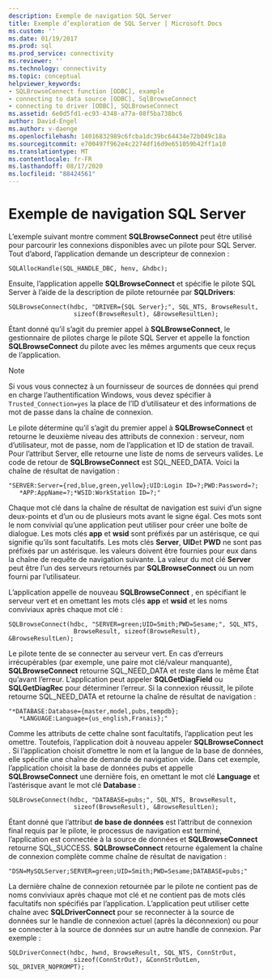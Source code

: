 ```yaml
---
description: Exemple de navigation SQL Server
title: Exemple d’exploration de SQL Server | Microsoft Docs
ms.custom: ''
ms.date: 01/19/2017
ms.prod: sql
ms.prod_service: connectivity
ms.reviewer: ''
ms.technology: connectivity
ms.topic: conceptual
helpviewer_keywords:
- SQLBrowseConnect function [ODBC], example
- connecting to data source [ODBC], SqlBrowseConnect
- connecting to driver [ODBC], SQLBrowseConnect
ms.assetid: 6e0d5fd1-ec93-4348-a77a-08f5ba738bc6
author: David-Engel
ms.author: v-daenge
ms.openlocfilehash: 14016832989c6fcba1dc39bc64434e72b049c18a
ms.sourcegitcommit: e700497f962e4c2274df16d9e651059b42ff1a10
ms.translationtype: MT
ms.contentlocale: fr-FR
ms.lasthandoff: 08/17/2020
ms.locfileid: "88424561"
---
```

# <a name="sql-server-browsing-example"></a>Exemple de navigation SQL Server
L’exemple suivant montre comment **SQLBrowseConnect** peut être utilisé pour parcourir les connexions disponibles avec un pilote pour SQL Server. Tout d’abord, l’application demande un descripteur de connexion :  
  
```  
SQLAllocHandle(SQL_HANDLE_DBC, henv, &hdbc);  
```  
  
 Ensuite, l’application appelle **SQLBrowseConnect** et spécifie le pilote SQL Server à l’aide de la description de pilote retournée par **SQLDrivers**:  
  
```  
SQLBrowseConnect(hdbc, "DRIVER={SQL Server};", SQL_NTS, BrowseResult,  
                  sizeof(BrowseResult), &BrowseResultLen);  
```  
  
 Étant donné qu’il s’agit du premier appel à **SQLBrowseConnect**, le gestionnaire de pilotes charge le pilote SQL Server et appelle la fonction **SQLBrowseConnect** du pilote avec les mêmes arguments que ceux reçus de l’application.  
  
> [!NOTE]  
>  Si vous vous connectez à un fournisseur de sources de données qui prend en charge l’authentification Windows, vous devez spécifier à `Trusted_Connection=yes` la place de l’ID d’utilisateur et des informations de mot de passe dans la chaîne de connexion.  
  
 Le pilote détermine qu’il s’agit du premier appel à **SQLBrowseConnect** et retourne le deuxième niveau des attributs de connexion : serveur, nom d’utilisateur, mot de passe, nom de l’application et ID de station de travail. Pour l’attribut Server, elle retourne une liste de noms de serveurs valides. Le code de retour de **SQLBrowseConnect** est SQL_NEED_DATA. Voici la chaîne de résultat de navigation :  
  
```  
"SERVER:Server={red,blue,green,yellow};UID:Login ID=?;PWD:Password=?;  
   *APP:AppName=?;*WSID:WorkStation ID=?;"  
```  
  
 Chaque mot clé dans la chaîne de résultat de navigation est suivi d’un signe deux-points et d’un ou de plusieurs mots avant le signe égal. Ces mots sont le nom convivial qu’une application peut utiliser pour créer une boîte de dialogue. Les mots clés **app** et **wsid** sont préfixés par un astérisque, ce qui signifie qu’ils sont facultatifs. Les mots clés **Server**, **UID**et **PWD** ne sont pas préfixés par un astérisque. les valeurs doivent être fournies pour eux dans la chaîne de requête de navigation suivante. La valeur du mot clé **Server** peut être l’un des serveurs retournés par **SQLBrowseConnect** ou un nom fourni par l’utilisateur.  
  
 L’application appelle de nouveau **SQLBrowseConnect** , en spécifiant le serveur vert et en omettant les mots clés **app** et **wsid** et les noms conviviaux après chaque mot clé :  
  
```  
SQLBrowseConnect(hdbc, "SERVER=green;UID=Smith;PWD=Sesame;", SQL_NTS,  
                  BrowseResult, sizeof(BrowseResult), &BrowseResultLen);  
```  
  
 Le pilote tente de se connecter au serveur vert. En cas d’erreurs irrécupérables (par exemple, une paire mot clé/valeur manquante), **SQLBrowseConnect** retourne SQL_NEED_DATA et reste dans le même État qu’avant l’erreur. L’application peut appeler **SQLGetDiagField** ou **SQLGetDiagRec** pour déterminer l’erreur. Si la connexion réussit, le pilote retourne SQL_NEED_DATA et retourne la chaîne de résultat de navigation :  
  
```  
"*DATABASE:Database={master,model,pubs,tempdb};  
   *LANGUAGE:Language={us_english,Franais};"  
```  
  
 Comme les attributs de cette chaîne sont facultatifs, l’application peut les omettre. Toutefois, l’application doit à nouveau appeler **SQLBrowseConnect** . Si l’application choisit d’omettre le nom et la langue de la base de données, elle spécifie une chaîne de demande de navigation vide. Dans cet exemple, l’application choisit la base de données pubs et appelle **SQLBrowseConnect** une dernière fois, en omettant le mot clé **Language** et l’astérisque avant le mot clé **Database** :  
  
```  
SQLBrowseConnect(hdbc, "DATABASE=pubs;", SQL_NTS, BrowseResult,  
                  sizeof(BrowseResult), &BrowseResultLen);  
```  
  
 Étant donné que l’attribut **de base de données** est l’attribut de connexion final requis par le pilote, le processus de navigation est terminé, l’application est connectée à la source de données et **SQLBrowseConnect** retourne SQL_SUCCESS. **SQLBrowseConnect** retourne également la chaîne de connexion complète comme chaîne de résultat de navigation :  
  
```  
"DSN=MySQLServer;SERVER=green;UID=Smith;PWD=Sesame;DATABASE=pubs;"  
```  
  
 La dernière chaîne de connexion retournée par le pilote ne contient pas de noms conviviaux après chaque mot clé et ne contient pas de mots clés facultatifs non spécifiés par l’application. L’application peut utiliser cette chaîne avec **SQLDriverConnect** pour se reconnecter à la source de données sur le handle de connexion actuel (après la déconnexion) ou pour se connecter à la source de données sur un autre handle de connexion. Par exemple :  
  
```  
SQLDriverConnect(hdbc, hwnd, BrowseResult, SQL_NTS, ConnStrOut,  
                  sizeof(ConnStrOut), &ConnStrOutLen, SQL_DRIVER_NOPROMPT);  
```
